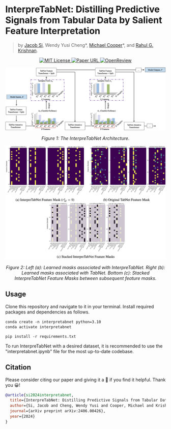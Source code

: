 # InterpreTabNet: Distilling Predictive Signals from Tabular Data by Salient Feature Interpretation
> by [Jacob Si](https://jacobyhsi.github.io/), Wendy Yusi Cheng*, [Michael Cooper](https://michaeljohncooper.com/)*, and [Rahul G. Krishnan](https://www.cs.toronto.edu/~rahulgk/).

<p align="center">
  <a href="https://github.com/jacobyhsi/InterpreTabNet/blob/main/LICENSE">
    <img alt="MIT License" src="https://img.shields.io/badge/License-MIT-yellow.svg">
  </a>
  <a href="https://arxiv.org/abs/2406.00426">
    <img alt="Paper URL" src="https://img.shields.io/badge/arxiv-2406.00426-blue">
  </a>
  <a href="https://openreview.net/forum?id=or8BQ4ohGb">
    <img alt="OpenReview" src="https://img.shields.io/badge/review-OpenReview-red">
  </a>
</p>

<div align="center">
  <img src="images/interpretabnet.png" alt="Model Logo" width="800" style="margin-left:'auto' margin-right:'auto' display:'block'"/>
  <p><em>Figure 1: The InterpreTabNet Architecture.</em>
</div>

<div align="center">
  <img src="images/interpretabnet_masks.png" alt="Model Logo" width="800" style="margin-left:'auto' margin-right:'auto' display:'block'"/>
  <p><em>Figure 2: Left (a): Learned masks associated with InterpreTabNet. Right (b): Learned masks associated with TabNet. Bottom (c): Stacked InterpreTabNet Feature Masks between subsequent feature masks.</em>
</div>

## Usage

Clone this repository and navigate to it in your terminal. Install required packages and dependencies as follows.

```
conda create -n interpretabnet python=3.10
conda activate interpretabnet
```

```
pip install -r requirements.txt
```

To run InterpreTabNet with a desired dataset, it is recommended to use the "interpretabnet.ipynb" file for the most up-to-date codebase.

## Citation
Please consider citing our paper and giving it a :star2: if you find it helpful. Thank you :grinning:!
```bibtex
@article{si2024interpretabnet,
  title={InterpreTabNet: Distilling Predictive Signals from Tabular Data by Salient Feature Interpretation},
  author={Si, Jacob and Cheng, Wendy Yusi and Cooper, Michael and Krishnan, Rahul G},
  journal={arXiv preprint arXiv:2406.00426},
  year={2024}
}
```
